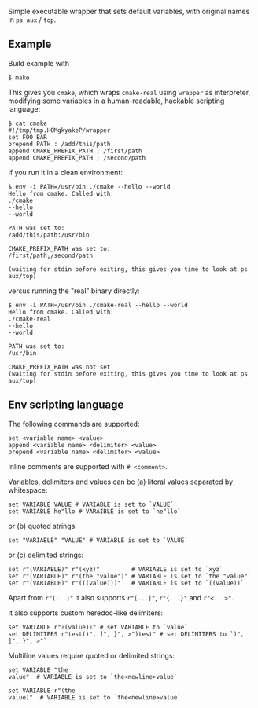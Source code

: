 Simple executable wrapper that sets default variables, with original names in `ps aux` / `top`.


## Example

Build example with
```
$ make
```

This gives you `cmake`, which wraps `cmake-real` using `wrapper` as interpreter, modifying some variables
in a human-readable, hackable scripting language:

```
$ cat cmake
#!/tmp/tmp.HOMgkyakeP/wrapper
set FOO BAR
prepend PATH : /add/this/path
append CMAKE_PREFIX_PATH ; /first/path
append CMAKE_PREFIX_PATH ; /second/path
```

If you run it in a clean environment:

```
$ env -i PATH=/usr/bin ./cmake --hello --world
Hello from cmake. Called with:
./cmake
--hello
--world

PATH was set to:
/add/this/path:/usr/bin

CMAKE_PREFIX_PATH was set to:
/first/path;/second/path

(waiting for stdin before exiting, this gives you time to look at ps aux/top)
```

versus running the "real" binary directly:

```
$ env -i PATH=/usr/bin ./cmake-real --hello --world
Hello from cmake. Called with:
./cmake-real
--hello
--world

PATH was set to:
/usr/bin

CMAKE_PREFIX_PATH was not set
(waiting for stdin before exiting, this gives you time to look at ps aux/top)
```

## Env scripting language

The following commands are supported:

```
set <variable name> <value>
append <variable name> <delimiter> <value>
prepend <variable name> <delimiter> <value>
```

Inline comments are supported with `# <comment>`.

Variables, delimiters and values can be (a) literal values separated by whitespace:

```
set VARIABLE VALUE # VARIABLE is set to `VALUE`
set VARIABLE he"llo # VARAIBLE is set to `he"llo`
```

or (b) quoted strings:

```
set "VARIABLE" "VALUE" # VARIABLE is set to `VALUE`
```

or (c) delimited strings:

```
set r"(VARIABLE)" r"(xyz)"         # VARIABLE is set to `xyz`
set r"(VARIABLE)" r"(the "value")" # VARIABLE is set to `the "value"`
set r"(VARIABLE)" r"(((value)))"   # VARIABLE is set to `((value))`
```

Apart from `r"(...)"` it also supports `r"[...]"`, `r"{...}"` and `r"<...>"`.

It also supports custom heredoc-like delimiters:

```
set VARIABLE r"✌️(value)✌️" # set VARIABLE to `value`
set DELIMITERS r"test()", ]", }", >")test" # set DELIMITERS to `)", ]", }", >"`
```

Multiline values require quoted or delimited strings:

```
set VARIABLE "the
value"  # VARIABLE is set to `the<newline>value`

set VARIABLE r"(the
value)"  # VARIABLE is set to `the<newline>value`
```